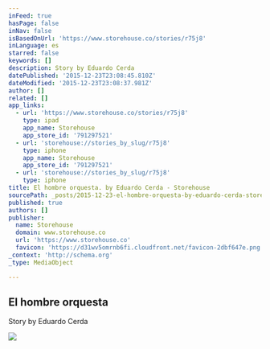 ```yaml
---
inFeed: true
hasPage: false
inNav: false
isBasedOnUrl: 'https://www.storehouse.co/stories/r75j8'
inLanguage: es
starred: false
keywords: []
description: Story by Eduardo Cerda
datePublished: '2015-12-23T23:08:45.810Z'
dateModified: '2015-12-23T23:08:37.981Z'
author: []
related: []
app_links:
  - url: 'https://www.storehouse.co/stories/r75j8'
    type: ipad
    app_name: Storehouse
    app_store_id: '791297521'
  - url: 'storehouse://stories_by_slug/r75j8'
    type: iphone
    app_name: Storehouse
    app_store_id: '791297521'
  - url: 'storehouse://stories_by_slug/r75j8'
    type: iphone
title: El hombre orquesta. by Eduardo Cerda - Storehouse
sourcePath: _posts/2015-12-23-el-hombre-orquesta-by-eduardo-cerda-storehouse.md
published: true
authors: []
publisher:
  name: Storehouse
  domain: www.storehouse.co
  url: 'https://www.storehouse.co'
  favicon: 'https://d31wv5omrnb6fi.cloudfront.net/favicon-2dbf647e.png'
_context: 'http://schema.org'
_type: MediaObject

---
```

<article style=""><h1>El hombre orquesta</h1><p>Story by Eduardo Cerda</p><img src="https://d12oemfd9cl6ha.cloudfront.net/i/client_uploads/282565/7223A46E-81FC-495D-BB4F-7EF6817838CC.jpg?w=1024&amp;h=1024&amp;crop_mode=fit&amp;v=2" /></article>